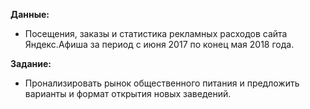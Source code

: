 
**Данные:**
- Посещения, заказы и статистика рекламных расходов сайта Яндекс.Афиша за период с июня 2017 по конец мая 2018 года.

**Задание:**
- Пронализировать рынок общественного питания и предложить варианты и формат открытия новых заведений.
